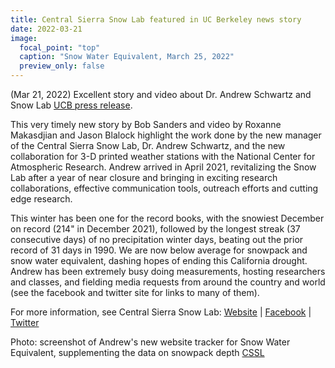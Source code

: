 ```yaml
---
title: Central Sierra Snow Lab featured in UC Berkeley news story
date: 2022-03-21
image:
  focal_point: "top"
  caption: "Snow Water Equivalent, March 25, 2022"
  preview_only: false  
---
```

(Mar 21, 2022) Excellent story and video about Dr. Andrew Schwartz and Snow Lab  [UCB press release](https://news.berkeley.edu/2022/03/21/with-climate-change-berkeley-snow-labs-mission-remains-critical/). 

<!--more-->
This very timely new story by Bob Sanders and video by Roxanne Makasdjian and Jason Blalock highlight the work done by the 
new manager of the Central Sierra Snow Lab, Dr. Andrew Schwartz, and the new collaboration for 3-D printed weather stations
with the National Center for Atmospheric Research. Andrew arrived in April 2021, revitalizing the Snow Lab after a year of 
near closure and bringing in exciting research collaborations, effective communication tools, outreach efforts and cutting edge research.

This winter has been one for the record books, with the
snowiest December on record (214" in December 2021), followed by the longest streak (37 consecutive days) of no precipitation 
winter days, beating out the prior record of 31 days in 1990.  We are now below average for snowpack and snow water equivalent, 
dashing hopes of ending this California drought.  Andrew has been extremely busy doing measurements, hosting researchers 
and classes, and fielding media requests from around the country and world (see the facebook and twitter site for links 
to many of them).  

For more information, see Central Sierra Snow Lab: 
[Website](https://cssl.berkeley.edu/) | [Facebook](https://www.facebook.com/UCB.CSSL/) | [Twitter](https://twitter.com/UCB_CSSL)
 
Photo: screenshot of Andrew's new website tracker for Snow Water Equivalent, supplementing the data 
on snowpack depth [CSSL](https://cssl.berkeley.edu/)
